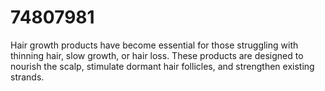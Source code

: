 # 74807981
Hair growth products have become essential for those struggling with thinning hair, slow growth, or hair loss. These products are designed to nourish the scalp, stimulate dormant hair follicles, and strengthen existing strands. 
